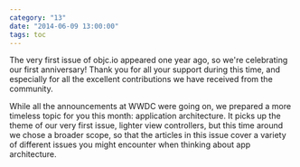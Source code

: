 ```yaml
---
category: "13"
date: "2014-06-09 13:00:00"
tags: toc
---
```


The very first issue of objc.io appeared one year ago, so we're celebrating our first anniversary! Thank you for all your support during this time, and especially for all the excellent contributions we have received from the community.

While all the announcements at WWDC were going on, we prepared a more timeless topic for you this month: application architecture. It picks up the theme of our very first issue, lighter view controllers, but this time around we chose a broader scope, so that the articles in this issue cover a variety of different issues you might encounter when thinking about app architecture. 
